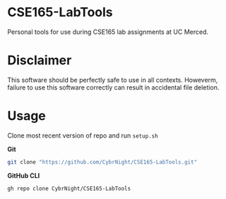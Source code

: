 # CSE165-LabTools
Personal tools for use during CSE165 lab assignments at UC Merced.

# Disclaimer
This software should be perfectly safe to use in all contexts. Howeverm, failure to use this software correctly can result in accidental file deletion.

# Usage
Clone most recent version of repo and run `setup.sh` 

**Git**
```bash
git clone "https://github.com/CybrNight/CSE165-LabTools.git"
```
**GitHub CLI**
```
gh repo clone CybrNight/CSE165-LabTools
```
